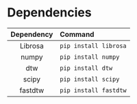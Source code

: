 # Dependencies

| Dependency  | Command | 
| :-----------: | :------- |
| Librosa | `pip install librosa`  |
| numpy  | `pip install numpy`  | 
| dtw   | `pip install dtw `  | 
| scipy  | `pip install scipy`  | 
| fastdtw  | `pip install fastdtw`  | 
